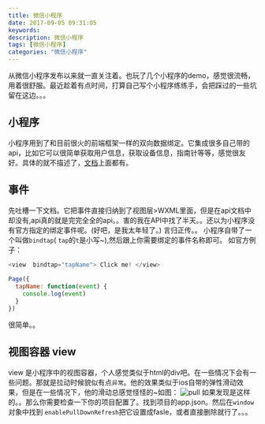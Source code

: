 ```yaml
---
title: 微信小程序
date: 2017-09-05 09:31:05
keywords:
description: 微信小程序
tags: [微信小程序]
categories: "微信小程序"
---
```

从微信小程序发布以来就一直关注着。也玩了几个小程序的demo，感觉很流畅，用着很舒服。最近趁着有点时间，打算自己写个小程序练练手，会把踩过的一些坑留在这边。。。
## 小程序
小程序用到了和目前很火的前端框架一样的双向数据绑定。它集成很多自己带的api，比如它可以很简单获取用户信息，获取设备信息，指南针等等，感觉很友好。具体的就不描述了，[文档](https://mp.weixin.qq.com/debug/wxadoc/dev/)上面都有。
<!--more-->
## 事件
先吐槽一下文档。它把事件直接归纳到了视图层>WXML里面，但是在api文档中却没有,api真的就是完完全全的api。。害的我在API中找了半天。。还以为小程序没有官方指定的绑定事件呢。(好吧，是我太年轻了。) 言归正传。。
小程序自带了一个叫做`bindtap`( `tap`的`t`是小写~),然后跟上你需要绑定的事件名称即可。
如官方例子：
``` javascript
<view  bindtap="tapName"> Click me! </view>
    
Page({
  tapName: function(event) {
    console.log(event)
  }
})
```
很简单。。

## 视图容器 view
view 是小程序中的视图容器，个人感觉类似于html的div吧。在一些情况下会有一些问题。那就是拉动时候貌似有点`异常`。他的效果类似于ios自带的弹性滑动效果，但是在一些情况下，他的滑动总感觉怪怪的~如图：
![pull](http://oughko11e.bkt.clouddn.com/pull.gif)
如果发现是这样的。。那么你需要检查一下你的项目配置了。找到项目的app.json。然后在`window`对象中找到 `enablePullDownRefresh`把它设置成fasle，或者直接删除就行了。。。
